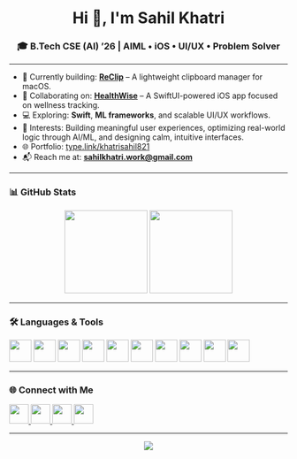 <h1 align="center">Hi 👋, I'm Sahil Khatri</h1>
<h3 align="center">🎓 B.Tech CSE (AI) ’26 | AIML • iOS • UI/UX • Problem Solver</h3>

---

- 🚀 Currently building: [**ReClip**](https://github.com/khatrisahil1/ReClip-A-macOS-Clipboard-History-Manager) – A lightweight clipboard manager for macOS.
- 📱 Collaborating on: [**HealthWise**](https://github.com/khatrisahil1/HealthWise-iOS-Health-Wellness-App) – A SwiftUI-powered iOS app focused on wellness tracking.
- 💻 Exploring: **Swift**, **ML frameworks**, and scalable UI/UX workflows.
- 🧠 Interests: Building meaningful user experiences, optimizing real-world logic through AI/ML, and designing calm, intuitive interfaces.
- 🌐 Portfolio: [type.link/khatrisahil821](https://type.link/khatrisahil821)
- 📬 Reach me at: **sahilkhatri.work@gmail.com**

---

### 📊 GitHub Stats

<div align="center">
  <img src="https://github-readme-stats.vercel.app/api?username=khatrisahil1&show_icons=true&theme=dracula&hide_border=false&include_all_commits=true&count_private=true" height="150" />
  <img src="https://github-readme-stats.vercel.app/api/top-langs/?username=khatrisahil1&layout=compact&theme=dracula&hide_border=false" height="150" />
</div>

---

### 🛠️ Languages & Tools

<div align="left">
  <img src="https://cdn.jsdelivr.net/gh/devicons/devicon/icons/c/c-original.svg" height="40" />
  <img src="https://cdn.jsdelivr.net/gh/devicons/devicon/icons/cplusplus/cplusplus-original.svg" height="40" />
  <img src="https://cdn.jsdelivr.net/gh/devicons/devicon/icons/javascript/javascript-original.svg" height="40" />
  <img src="https://cdn.jsdelivr.net/gh/devicons/devicon/icons/typescript/typescript-original.svg" height="40" />
  <img src="https://cdn.jsdelivr.net/gh/devicons/devicon/icons/react/react-original.svg" height="40" />
  <img src="https://cdn.jsdelivr.net/gh/devicons/devicon/icons/swift/swift-original.svg" height="40" />
  <img src="https://cdn.jsdelivr.net/gh/devicons/devicon/icons/html5/html5-original.svg" height="40" />
  <img src="https://cdn.jsdelivr.net/gh/devicons/devicon/icons/css3/css3-original.svg" height="40" />
  <img src="https://cdn.jsdelivr.net/gh/devicons/devicon/icons/python/python-original.svg" height="40" />
  <img src="https://cdn.jsdelivr.net/gh/devicons/devicon/icons/figma/figma-original.svg" height="40" />
 
</div>

---

### 🌐 Connect with Me

<div align="left">
  <a href="mailto:sahilkhatri.work@gmail.com" target="_blank">
    <img src="https://img.shields.io/static/v1?message=Gmail&logo=gmail&label=&color=D14836&logoColor=white&style=for-the-badge" height="35" />
  </a>
  <a href="https://www.linkedin.com/in/sahilkhatri01" target="_blank">
    <img src="https://img.shields.io/static/v1?message=LinkedIn&logo=linkedin&label=&color=0077B5&logoColor=white&style=for-the-badge" height="35" />
  </a>
  <a href="https://x.com/khatrisahil821" target="_blank">
    <img src="https://img.shields.io/static/v1?message=Twitter&logo=twitter&label=&color=1DA1F2&logoColor=white&style=for-the-badge" height="35" />
  </a>
  <a href="https://medium.com/@sahilkhatri.work" target="_blank">
    <img src="https://img.shields.io/static/v1?message=Medium&logo=medium&label=&color=12100E&logoColor=white&style=for-the-badge" height="35" />
  </a>
</div>

---
<div align="center">
  <img src="https://profile-counter.glitch.me/khatrisahil1/count.svg?"  />
</div>
